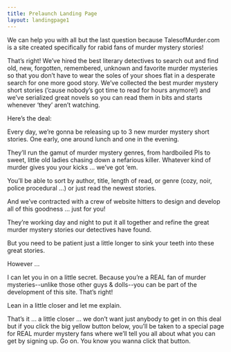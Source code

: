 ```yaml
---
title: Prelaunch Landing Page
layout: landingpage1
---
```


<!-- * Are your bookshelves at home lined with worn out trade paperback novels from authors like Dashiell Hammett, Raymond Chandler, Agatha Christie and other great murder mystery writers?

* Do you haunt used bookstores, garage sales and eBay searching for a undiscovered story that’ll keep you up far too late tonight?

* Have you ever stepped into traffic because your nose was stuck in a book?

* Ever gotten away with murder and wondered if anyone knew? -->

We can help you with all but the last question because TalesofMurder.com is a site created specifically for rabid fans of murder mystery stories!

That’s right! We’ve hired the best literary detectives to search out and find old, new, forgotten, remembered, unknown and favorite murder mysteries so that you don’t have to wear the soles of your shoes flat in a desperate search for one more good story. We’ve collected the best murder mystery short stories (’cause nobody’s got time to read for hours anymore!) and we’ve serialized great novels so you can read them in bits and starts whenever ‘they’ aren’t watching.

Here’s the deal:

Every day, we’re gonna be releasing up to 3 new murder mystery short stories. One early, one around lunch and one in the evening. 

They’ll run the gamut of murder mystery genres, from hardboiled PIs to sweet, little old ladies chasing down a nefarious killer. Whatever kind of murder gives you your kicks ... we’ve got ‘em.

You’ll be able to sort by author, title, length of read, or genre (cozy, noir, police procedural ...) or just read the newest stories.

And we’ve contracted with a crew of website hitters to design and develop all of this goodness ... just for you!

They’re working day and night to put it all together and refine the great murder mystery stories our detectives have found. 

But you need to be patient just a little longer to sink your teeth into these great stories.

However ...

I can let you in on a little secret. Because you’re a REAL fan of murder mysteries--unlike those other guys &amp; dolls--you can be part of the development of this site. That’s right!

Lean in a little closer and let me explain. 

That’s it ... a little closer ... we don’t want just anybody to get in on this deal but if you click the big yellow button below, you’ll be taken to a special page for REAL murder mystery fans where we’ll tell you all about what you can get by signing up. Go on. You know you wanna click that button.

<a href="/prelaunch_offer/"></a>

  



